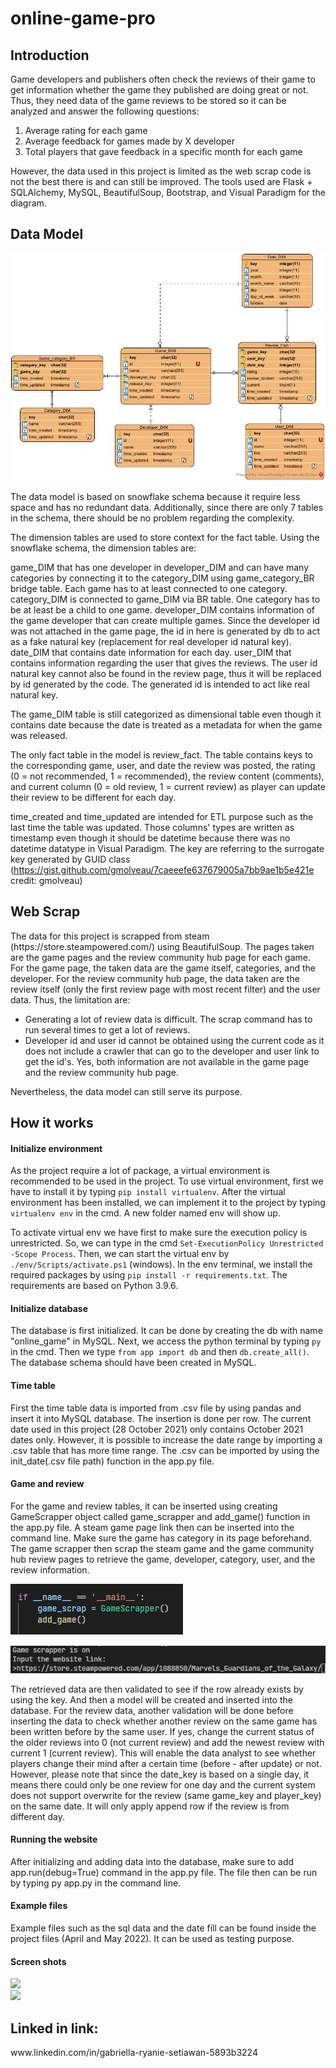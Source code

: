 # online-game-pro

<h2> Introduction </h2>

Game developers and publishers often check the reviews of their game to get information whether the game they published are doing great or not. Thus, they need data of the game reviews to be stored so it can be analyzed and answer the following questions:

1. Average rating for each game
2. Average feedback for games made by X developer
3. Total players that gave feedback in a specific month for each game

However, the data used in this project is limited as the web scrap code is not the best there is and can still be improved. The tools used are Flask + SQLAlchemy, MySQL, BeautifulSoup, Bootstrap, and Visual Paradigm for the diagram.

<h2> Data Model </h2>

![Data Model](/static/data_model.jpg)

The data model is based on snowflake schema because it require less space and has no redundant data. Additionally, since there are only 7 tables in the schema, there should be no problem regarding the complexity.

The dimension tables are used to store context for the fact table. Using the snowflake schema, the dimension tables are:

game_DIM that has one developer in developer_DIM and can have many categories by connecting it to the category_DIM using game_category_BR bridge table. Each game has to at least connected to one category.
category_DIM is connected to game_DIM via BR table. One category has to be at least be a child to one game.
developer_DIM contains information of the game developer that can create multiple games. Since the developer id was not attached in the game page, the id in here is generated by db to act as a fake natural key (replacement for real developer id natural key).
date_DIM that contains date information for each day.
user_DIM that contains information regarding the user that gives the reviews. The user id natural key cannot also be found in the review page, thus it will be replaced by id generated by the code. The generated id is intended to act like real natural key.

The game_DIM table is still categorized as dimensional table even though it contains date because the date is treated as a metadata for when the game was released.

The only fact table in the model is review_fact. The table contains keys to the corresponding game, user, and date the review was posted, the rating (0 = not recommended, 1 = recommended), the review content (comments), and current column (0 = old review, 1 = current review) as player can update their review to be different for each day.

time_created and time_updated are intended for ETL purpose such as the last time the table was updated. Those columns' types are written as timestamp even though it should be datetime because there was no datetime datatype in Visual Paradigm. The key are referring to the surrogate key generated by GUID class (https://gist.github.com/gmolveau/7caeeefe637679005a7bb9ae1b5e421e credit: gmolveau)

<h2> Web Scrap </h2>
The data for this project is scrapped from steam (https://store.steampowered.com/) using BeautifulSoup. The pages taken are the game pages and the review community hub page for each game. For the game page, the taken data are the game itself, categories, and the developer. For the review community hub page, the data taken are the review itself (only the first review page with most recent filter) and the user data. Thus, the limitation are:

* Generating a lot of review data is difficult. The scrap command has to run several times to get a lot of reviews.
* Developer id and user id cannot be obtained using the current code as it does not include a crawler that can go to the developer and user link to get the id's. Yes, both information are not available in the game page and the review community hub page.

Nevertheless, the data model can still serve its purpose.

<h2> How it works </h2>
<h4> Initialize environment </h4>

As the project require a lot of package, a virtual environment is recommended to be used in the project. To use virtual environment, first we have to install it by typing `pip install virtualenv`. After the virtual environment has been installed, we can implement it to the project by typing `virtualenv env` in the cmd. A new folder named env will show up.

To activate virtual env we have first to make sure the execution policy is unrestricted. So, we can type in the cmd `Set-ExecutionPolicy Unrestricted -Scope Process`. Then, we can start the virtual env by `./env/Scripts/activate.ps1` (windows). In the env terminal, we install the required packages by using `pip install -r requirements.txt`. The requirements are based on Python 3.9.6.

<h4> Initialize database </h4>

The database is first initialized. It can be done by creating the db with name "online_game" in MySQL. Next, we access the python terminal by typing `py` in the cmd. Then we type `from app import db` and then `db.create_all()`. The database schema should have been created in MySQL.

<h4> Time table </h4>
First the time table data is imported from .csv file by using pandas and insert it into MySQL database. The insertion is done per row. The current date used in this project (28 October 2021) only contains October 2021 dates only. However, it is possible to increase the date range by importing a .csv table that has more time range. The .csv can be imported by using the init_date(.csv file path) function in the app.py file.

<h4> Game and review </h4>
For the game and review tables, it can be inserted using creating GameScrapper object called game_scrapper and add_game() function in the app.py file. A steam game page link then can be inserted into the command line. Make sure the game has category in its page beforehand. The game scrapper then scrap the steam game and the game community hub review pages to retrieve the game, developer, category, user, and the review information.

![Add game and review](/static/game_scrap.png)

![Input](/static/input.png)

The retrieved data are then validated to see if the row already exists by using the key. And then a model will be created and inserted into the database. For the review data, another validation will be done before inserting the data to check whether another review on the same game has been written before by the same user. If yes, change the current status of the older reviews into 0 (not current review) and add the newest review with current 1 (current review). This will enable the data analyst to see whether players change their mind after a certain time (before - after update) or not. However, please note that since the date_key is based on a single day, it means there could only be one review for one day and the current system does not support overwrite for the review (same game_key and player_key) on the same date. It will only apply append row if the review is from different day.

<h4> Running the website </h4>
After initializing and adding data into the database, make sure to add app.run(debug=True) command in the app.py file. The file then can be run by typing py app.py in the command line.

<h4> Example files </h4>
Example files such as the sql data and the date fill can be found inside the project files (April and May 2022). It can be used as testing purpose.

<h4> Screen shots </h4>
<img src="https://user-images.githubusercontent.com/75673604/169320413-c9926559-84db-46e9-a581-eeaff5cc233d.png">
<br>
<img src="https://user-images.githubusercontent.com/75673604/169320432-ab8d2a89-470d-4328-892c-1dfbbe26ff19.png">


<h2> Linked in link:</h2>
www.linkedin.com/in/gabriella-ryanie-setiawan-5893b3224
